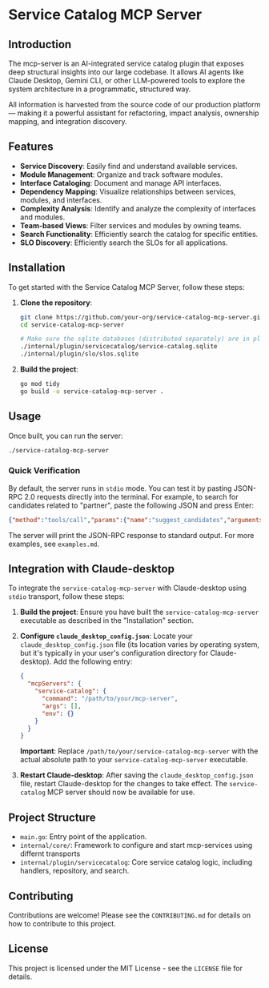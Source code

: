 # Service Catalog MCP Server

## Introduction

The mcp-server is an AI-integrated service catalog plugin that exposes deep structural insights into our large codebase. 
It allows AI agents like Claude Desktop, Gemini CLI, or other LLM-powered tools to explore the system architecture in a programmatic, structured way.

All information is harvested from the source code of our production platform — making it a powerful assistant for refactoring, impact analysis, ownership mapping, and integration discovery.

## Features

- **Service Discovery**: Easily find and understand available services.
- **Module Management**: Organize and track software modules.
- **Interface Cataloging**: Document and manage API interfaces.
- **Dependency Mapping**: Visualize relationships between services, modules, and interfaces.
- **Complexity Analysis**: Identify and analyze the complexity of interfaces and modules.
- **Team-based Views**: Filter services and modules by owning teams.
- **Search Functionality**: Efficiently search the catalog for specific entities.
- **SLO Discovery**: Efficiently search the SLOs for all applications.

## Installation

To get started with the Service Catalog MCP Server, follow these steps:

1.  **Clone the repository**:
    ```bash
    git clone https://github.com/your-org/service-catalog-mcp-server.git
    cd service-catalog-mcp-server

    # Make sure the sqlite databases (distributed separately) are in place:
    ./internal/plugin/servicecatalog/service-catalog.sqlite
    ./internal/plugin/slo/slos.sqlite
    ```

2.  **Build the project**:
    ```bash
    go mod tidy
    go build -o service-catalog-mcp-server .
    ```

## Usage

Once built, you can run the server:

```bash
./service-catalog-mcp-server
```


### Quick Verification

By default, the server runs in `stdio` mode. You can test it by pasting JSON-RPC 2.0 requests directly into the terminal. For example, to search for candidates related to "partner", paste the following JSON and press Enter:

```json
{"method":"tools/call","params":{"name":"suggest_candidates","arguments":{"keyword":"partner"}},"jsonrpc":"2.0","id":9}
```
The server will print the JSON-RPC response to standard output. For more examples, see `examples.md`.

## Integration with Claude-desktop

To integrate the `service-catalog-mcp-server` with Claude-desktop using `stdio` transport, follow these steps:

1.  **Build the project**:
    Ensure you have built the `service-catalog-mcp-server` executable as described in the "Installation" section.

2.  **Configure `claude_desktop_config.json`**:
    Locate your `claude_desktop_config.json` file (its location varies by operating system, but it's typically in your user's configuration directory for Claude-desktop). Add the following entry:

    ```json
    {
      "mcpServers": {
        "service-catalog": {
          "command": "/path/to/your/mcp-server",
          "args": [],
          "env": {}
        }
      }
    }
    ```
    **Important**: Replace `/path/to/your/service-catalog-mcp-server` with the actual absolute path to your `service-catalog-mcp-server` executable.

3.  **Restart Claude-desktop**:
    After saving the `claude_desktop_config.json` file, restart Claude-desktop for the changes to take effect. The `service-catalog` MCP server should now be available for use.

## Project Structure

- `main.go`: Entry point of the application.
- `internal/core/`: Framework to configure and start mcp-services using differnt transports
- `internal/plugin/servicecatalog`: Core service catalog logic, including handlers, repository, and search.

## Contributing

Contributions are welcome! Please see the `CONTRIBUTING.md` for details on how to contribute to this project.

## License

This project is licensed under the MIT License - see the `LICENSE` file for details.
